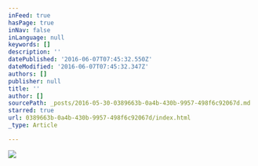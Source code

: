 ```yaml
---
inFeed: true
hasPage: true
inNav: false
inLanguage: null
keywords: []
description: ''
datePublished: '2016-06-07T07:45:32.550Z'
dateModified: '2016-06-07T07:45:32.347Z'
authors: []
publisher: null
title: ''
author: []
sourcePath: _posts/2016-05-30-0389663b-0a4b-430b-9957-498f6c92067d.md
starred: true
url: 0389663b-0a4b-430b-9957-498f6c92067d/index.html
_type: Article

---
```

![](https://the-grid-user-content.s3-us-west-2.amazonaws.com/dbe3c66c-c091-4dab-bd43-01d5a3f0f265.png)